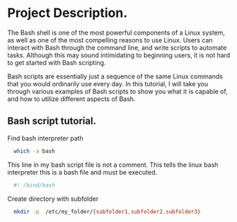 # Project Description.

The Bash shell is one of the most powerful components of a Linux system, as well as one of the most compelling reasons to use Linux. Users can interact with Bash through the command line, and write scripts to automate tasks. Although this may sound intimidating to beginning users, it is not hard to get started with Bash scripting.

Bash scripts are essentially just a sequence of the same Linux commands that you would ordinarily use every day. In this tutorial, I will take you through various examples of Bash scripts to show you what it is capable of, and how to utilize different aspects of Bash.


## Bash script tutorial.

Find bash interpreter path

```bash
  which -a bash
```
This line in my bash script file is not a comment. This tells the linux bash interpreter this is a bash file and must be executed.
```bash
  #! /bind/bash
```
Create directory with subfolder
```bash
  mkdir -p  /etc/my_folder/{subfolder1,subfolder2,subfolder3}
```
